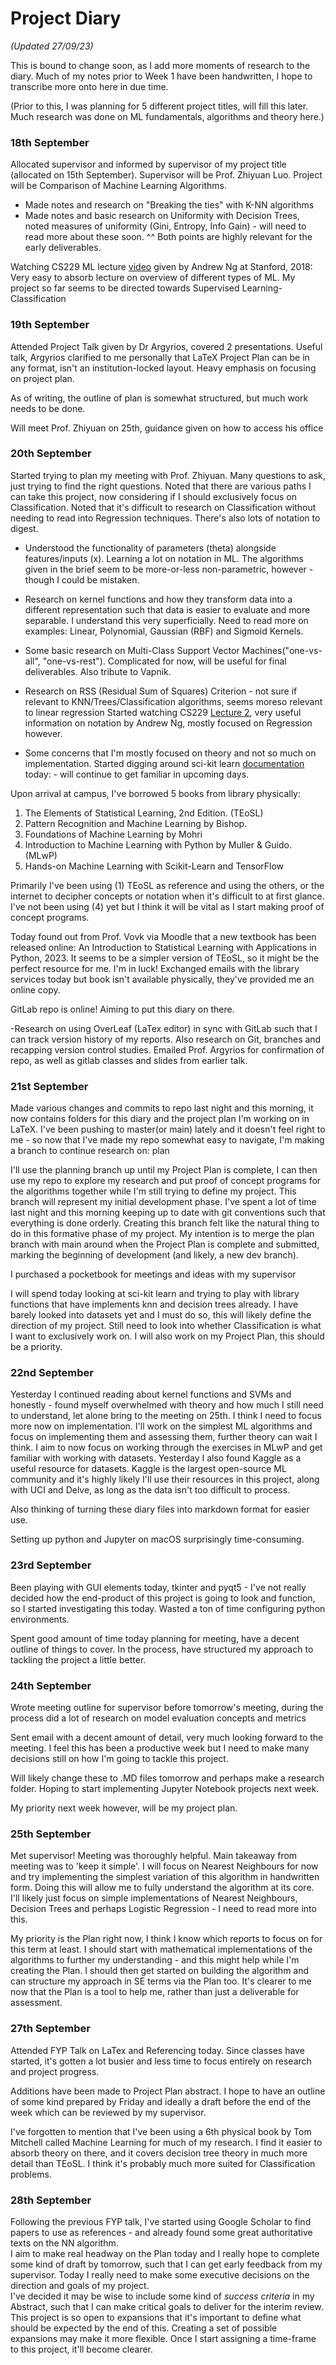 # Project Diary 
_(Updated 27/09/23)_

This is bound to change soon, as I add more moments of research to the diary. Much of my notes prior to Week 1 have been handwritten, I hope to transcribe more onto here in due time.


(Prior to this, I was planning for 5 different project titles, will fill this later. Much research was done on ML fundamentals, algorithms and theory here.)

### 18th September 

Allocated supervisor and informed by supervisor of my project title (allocated on 15th September). Supervisor will be Prof. Zhiyuan Luo.
Project will be Comparison of Machine Learning Algorithms.

- Made notes and research on "Breaking the ties" with K-NN algorithms
- Made notes and basic research on Uniformity with Decision Trees, noted measures of uniformity (Gini, Entropy, Info Gain) - will need to read more about these soon.
^^ Both points are highly relevant for the early deliverables.

Watching CS229 ML lecture [video](https://youtu.be/jGwO_UgTS7I?si=TcRudZ_jwvuylEkv) given by Andrew Ng at Stanford, 2018: 
Very easy to absorb lecture on overview of different types of ML. My project so far seems to be directed towards Supervised Learning-Classification



### 19th September

Attended Project Talk given by Dr Argyrios, covered 2 presentations. Useful talk, Argyrios clarified to me personally that LaTeX Project Plan can be in any format, isn't an institution-locked layout.
Heavy emphasis on focusing on project plan.

As of writing, the outline of plan is somewhat structured, but much work needs to be done.

Will meet Prof. Zhiyuan on 25th, guidance given on how to access his office

### 20th September

Started trying to plan my meeting with Prof. Zhiyuan. Many questions to ask, just trying to find the right questions. Noted that there are various paths I can take this project, now considering if I should exclusively focus on Classification.
Noted that it's difficult to research on Classification without needing to read into Regression techniques. There's also lots of notation to digest.

- Understood the functionality of parameters (theta) alongside features/inputs (x). Learning a lot on notation in ML. The algorithms given in the brief seem to be more-or-less non-parametric, however - though I could be mistaken.
- Research on kernel functions and how they transform data into a different representation such that data is easier to evaluate and more separable. I understand this very superficially. Need to read more on examples: Linear, Polynomial, Gaussian (RBF) and Sigmoid Kernels.
- Some basic research on Multi-Class Support Vector Machines("one-vs-all", "one-vs-rest"). Complicated for now, will be useful for final deliverables. Also tribute to Vapnik. 
- Research on RSS (Residual Sum of Squares) Criterion - not sure if relevant to KNN/Trees/Classification algorithms, seems moreso relevant to linear regression
Started watching CS229 [Lecture 2](https://youtu.be/4b4MUYve_U8?si=GvrB1HdXNJ66JWNE), very useful information on notation by Andrew Ng, mostly focused on Regression however. 

- Some concerns that I'm mostly focused on theory and not so much on implementation. Started digging around sci-kit learn [documentation](https://scikit-learn.org/stable/modules/tree.html) today: - will continue to get familiar in upcoming days.

Upon arrival at campus, I've borrowed 5 books from library physically:
1. The Elements of Statistical Learning, 2nd Edition. (TEoSL)
2. Pattern Recognition and Machine Learning by Bishop. 
3. Foundations of Machine Learning by Mohri
4. Introduction to Machine Learning with Python by Muller & Guido. (MLwP)
5. Hands-on Machine Learning with Scikit-Learn and TensorFlow

Primarily I've been using (1) TEoSL as reference and using the others, or the internet to decipher concepts or notation when it's difficult to at first glance.
I've not been using (4) yet but I think it will be vital as I start making proof of concept programs. 

Today found out from Prof. Vovk via Moodle that a new textbook has been released online: An Introduction to Statistical Learning with Applications in Python, 2023. It seems to be a simpler version of TEoSL, so it might be the perfect resource for me. I'm in luck!
Exchanged emails with the library services today but book isn't available physically, they've provided me an online copy. 

GitLab repo is online! Aiming to put this diary on there.

-Research on using OverLeaf (LaTex editor) in sync with GitLab such that I can track version history of my reports. Also research on Git, branches and recapping version control studies. Emailed Prof. Argyrios for confirmation of repo, as well as gitlab classes and slides from earlier talk. 

### 21st September

Made various changes and commits to repo last night and this morning, it now contains folders for this diary and the project plan I'm working on in LaTeX. I've been pushing to master(or main) lately and it doesn't feel right to me - so now that I've made my repo somewhat easy to navigate, I'm making a branch to continue research on: plan

I'll use the planning branch up until my Project Plan is complete, I can then use my repo to explore my research and put proof of concept programs for the algorithms together while I'm still trying to define my project. This branch will represent my initial development phase. I've spent a lot of time last night and this morning keeping up to date with git conventions such that everything is done orderly. Creating this branch felt like the natural thing to do in this formative phase of my project. My intention is to merge the plan branch with main around when the Project Plan is complete and submitted, marking the beginning of development (and likely, a new dev branch).

I purchased a pocketbook for meetings and ideas with my supervisor

I will spend today looking at sci-kit learn and trying to play with library functions that have implements knn and decision trees already. I have barely looked into datasets yet and I must do so, this will likely define the direction of my project. Still need to look into whether Classification is what I want to exclusively work on. I will also work on my Project Plan, this should be a priority.

### 22nd September

Yesterday I continued reading about kernel functions and SVMs and honestly - found myself overwhelmed with theory and how much I still need to understand, let alone bring to the meeting on 25th. I think I need to focus more now on implementation. I'll work on the simplest ML algorithms and focus on implementing them and assessing them, further theory can wait I think.
I aim to now focus on working through the exercises in MLwP and get familiar with working with datasets.
Yesterday I also found Kaggle as a useful resource for datasets. Kaggle is the largest open-source ML community and it's highly likely I'll use their resources in this project, along with UCI and Delve, as long as the data isn't too difficult to process.

Also thinking of turning these diary files into markdown format for easier use.

Setting up python and Jupyter on macOS surprisingly time-consuming.

### 23rd September

Been playing with GUI elements today, tkinter and pyqt5 - I've not really decided how the end-product of this project is going to look and function, so I started investigating this today.
Wasted a ton of time configuring python environments.

Spent good amount of time today planning for meeting, have a decent outline of things to cover. In the process, have structured my approach to tackling the project a little better.

### 24th September

Wrote meeting outline for supervisor before tomorrow's meeting, during the process did a lot of research on model evaluation concepts and metrics

Sent email with a decent amount of detail, very much looking forward to the meeting. I feel this has been a productive week but I need to make many decisions still on how I'm going to tackle this project.

Will likely change these to .MD files tomorrow and perhaps make a research folder. Hoping to start implementing Jupyter Notebook projects next week.

My priority next week however, will be my project plan. 

### 25th September

Met supervisor! Meeting was thoroughly helpful. Main takeaway from meeting was to 'keep it simple'. I will focus on Nearest Neighbours for now and try implementing the simplest variation of this algorithm in handwritten form. Doing this will allow me to fully understand the algorithm at its core.
I'll likely just focus on simple implementations of Nearest Neighbours, Decision Trees and perhaps Logistic Regression - I need to read more into this.

My priority is the Plan right now, I think I know which reports to focus on for this term at least. I should start with mathematical implementations of the algorithms to further my understanding - and this might help while I'm creating the Plan. I should then get started on building the algorithm and can structure my approach in SE terms via the Plan too. It's clearer to me now that the Plan is a tool to help me, rather than just a deliverable for assessment.

### 27th September
Attended FYP Talk on LaTex and Referencing today. Since classes have started, it's gotten a lot busier and less time to focus entirely on research and project progress.

Additions have been made to Project Plan abstract. I hope to have an outline of some kind prepared by Friday and ideally a draft before the end of the week which can be reviewed by my supervisor.

I've forgotten to mention that I've been using a 6th physical book by Tom Mitchell called Machine Learning for much of my research. I find it easier to absorb theory on there, and it covers decision tree theory in much more detail than TEoSL. I think it's probably much more suited for Classification problems.

### 28th September
Following the previous FYP talk, I've started using Google Scholar to find papers to use as references - and already found some great authoritative texts on the NN algorithm. \
I aim to make real headway on the Plan today and I really hope to complete some kind of draft by tomorrow, such that I can get early feedback from my supervisor. Today I really need to make some executive decisions on the direction and goals of my project. \
I've decided it may be wise to include some kind of _success criteria_ in my Abstract, such that I can make critical goals to deliver for the interim review. This project is so open to expansions that it's important to define what should be expected by the end of this. Creating a set of possible expansions may make it more flexible. Once I start assigning a time-frame to this project, it'll become clearer.
